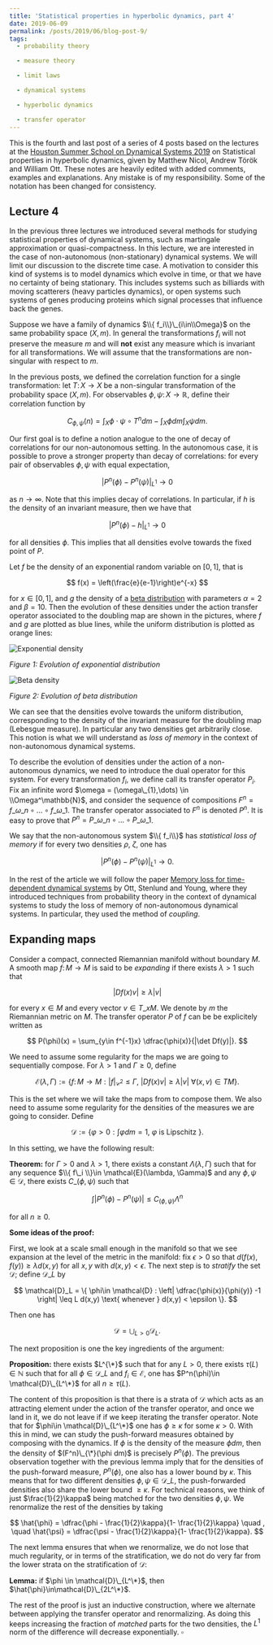 ```yaml
---
title: 'Statistical properties in hyperbolic dynamics, part 4'
date: 2019-06-09
permalink: /posts/2019/06/blog-post-9/
tags:
  - probability theory

  - measure theory

  - limit laws

  - dynamical systems

  - hyperbolic dynamics

  - transfer operator
---
```


This is the fourth and last post of a series of 4 posts based on the lectures at the [Houston Summer School on Dynamical Systems 2019](https://www.math.uh.edu/dynamics/school/school2019/) on Statistical properties in hyperbolic dynamics, given by Matthew Nicol, Andrew Török and William Ott. These notes are heavily edited with added comments, examples and explanations. Any mistake is of my responsibility. Some of the notation has been changed for consistency.

## Lecture 4

In the previous three lectures we introduced several methods for studying statistical properties of dynamical systems, such as martingale approximation or quasi-compactness. In this lecture, we are interested in the case of non-autonomous (non-stationary) dynamical systems. We will limit our discussion to the discrete time case. A motivation to consider this kind of systems is to model dynamics which evolve in time, or that we have no certainty of being stationary. This includes systems such as billiards with moving scatterers (heavy particles dynamics), or open systems such systems of genes producing proteins which signal processes that influence back the genes.

Suppose we have a family of dynamics $\\{ f_i\\}\_{i\in\\Omega}$ on the same probability space $(X,m)$. In general the transformations $f_i$ will not preserve the measure $m$ and will **not** exist any measure which is invariant for all transformations. We will assume that the transformations are non-singular with respect to $m$.

In the previous posts, we defined the correlation function for a single transformation: let $T\colon X\to X$ be a non-singular transformation of the probability space $(X,m)$. For observables $\phi,\psi\colon X\to\mathbb{R}$, define their correlation function by

$$
C_{\phi,\psi}(n) = \int_X \phi\cdot \psi\circ T^n dm - \int_X \phi dm \int_X\psi dm.
$$

  Our first goal is to define a notion analogue to the one of decay of correlations for our non-autonomous setting. In the autonomous case, it is possible to prove a stronger property than decay of correlations: for every pair of observables $\phi,\psi$ with equal expectation,

$$
| P^n(\phi) - P^n(\psi) |_{L^1} \to 0
$$

as $n\to\infty$. Note that this implies decay of correlations. In particular, if $h$ is the density of an invariant measure, then we have that

$$
| P^n(\phi) - h |_{L^1} \to 0
$$

for all densities $\phi$. This implies that all densities evolve towards the fixed point of $P$.

Let $f$ be the density of an exponential random variable on $[0,1]$, that is

$$
f(x) = \left(\frac{e}{e-1}\right)e^{-x}
$$

for $x\in[0,1]$, and $g$ the density of a [beta distribution](https://en.wikipedia.org/wiki/Beta_distribution) with parameters $\alpha = 2$ and $\beta = 10$. Then the evolution of these densities under the action transfer operator associated to the doubling map are shown in the pictures, where $f$ and $g$ are plotted as blue lines, while the uniform distribution is plotted as orange lines:

![Exponential density](/files/exp.png)

*Figure 1: Evolution of exponential distribution*

![Beta density](/files/beta.png)

*Figure 2: Evolution of beta distribution*

We can see that the densities evolve towards the uniform distribution, corresponding to the density of the invariant measure for the doubling map (Lebesgue measure). In particular any two densities get arbitrarily close. This notion is what we will understand as *loss of memory* in the context of non-autonomous dynamical systems.

To describe the evolution of densities under the action of a non-autonomous dynamics, we need to introduce the dual operator for this system. For every transformation $f_i$, we define call its transfer operator $P_i$. Fix an infinite word $\omega = (\omega\_{1},\dots) \in \\Omega^\mathbb{N}$, and consider the sequence of compositions $F^n = f\_{\omega\_n}\circ \dots\circ f\_{\omega\_1}$. The transfer operator associated to $F^n$ is denoted $P^n$. It is easy to prove that $P^n = P\_{\omega\_n}\circ\dots\circ P\_{\omega\_1}$.

We say that the non-autonomous system $\\{ f_i\\}$ has *statistical loss of memory* if for every two densities $\rho$, $\zeta$, one has

$$
| P^n(\phi) - P^n(\psi) |_{L^1} \to 0.
$$

In the rest of the article we will follow the paper [Memory loss for time-dependent dynamical systems](https://www.math.uh.edu/~ott/Publications/docs/ott_5.pdf) by Ott, Stenlund and Young, where they introduced techniques from probability theory in the context of dynamical systems to study the loss of memory of non-autonomous dynamical systems. In particular, they used the method of *coupling*.

## Expanding maps

Consider a compact, connected Riemannian manifold without boundary $M$. A smooth map $f\colon M\to M$ is said to be *expanding* if there exists $\lambda > 1$ such that

$$
|Df(x)v| \geq \lambda|v|
$$

for every $x\in M$ and every vector $v\in T\_x M$. We denote by $m$ the Riemannian metric on $M$. The transfer operator $P$ of $f$ can be be explicitely written as

$$
P(\phi)(x) = \sum_{y\in f^{-1}x} \dfrac{\phi(x)}{|\det Df(y)|}.
$$

We need to assume some regularity for the maps we are going to sequentially compose. For $\lambda > 1$ and $\Gamma\geq 0$, define

$$
\mathcal{E}(\lambda, \Gamma) := \left\{f \colon M \to M :|f|_{\mathcal{C}^{2}} \leq \Gamma,\ |Df(x) v| \geq  \lambda|v| \ \forall(x, v)\in TM \right\}.
$$

This is the set where we will take the maps from to compose them. We also need to assume some regularity for the densities of the measures we are going to consider. Define

$$
\mathcal{D} := \left\{\varphi>0 : \int \varphi dm =1, \ \varphi \text { is Lipschitz }\right\}.
$$

In this setting, we have the following result:

**Theorem:** for $\Gamma > 0$ and $\lambda > 1$, there exists a constant $\Lambda(\lambda,\Gamma)$ such that for any sequence $\\{ f\_i \\}\in \mathcal{E}(\lambda, \Gamma)$ and any $\phi,\psi\in \mathcal{D}$, there exists $C\_{(\phi,\psi)}$ such that

$$
\int |P^n(\phi) - P^n(\psi)| \leq C_{(\phi,\psi)} \Lambda^n
$$

for all $n\geq 0$.

**Some ideas of the proof:**

First, we look at a scale small enough in the manifold so that we see expansion at the level of the metric in the manifold: fix $\epsilon > 0$ so that  $d(f(x),f(y))\geq \lambda d(x,y)$ for all $x,y$ with $d(x,y) < \epsilon$. The next step is to *stratify* the set $\mathcal{D}$; define $\mathcal{D}\_L$ by

$$
\mathcal{D}_L = \{ \phi\in \mathcal{D} : \left| \dfrac{\phi(x)}{\phi(y)} -1 \right| \leq L d(x,y) \text{ whenever } d(x,y) < \epsilon \}.
$$

Then one has

$$
\mathcal{D} = \bigcup_{L > 0} \mathcal{D}_L .
$$

The next proposition is one the key ingredients of the argument:

**Proposition:** there exists $L^{\*}$ such that for any $L > 0$, there exists $\tau(L) \in\mathbb{N}$ such that for all $\phi \in \mathcal{D}\_L$ and $f_i\in\mathcal{E}$, one has $P^n(\phi)\in \mathcal{D}\_{L^\*}$ for all $n\geq \tau(L)$.

The content of this proposition is that there is a strata of $\mathcal{D}$ which acts as an attracting element under the action of the transfer operator, and once we land in it, we do not leave if if we keep iterating the transfer operator. Note that for $\phi\in \mathcal{D}\_{L^\*}$ one has $\phi\geq\kappa$ for some $\kappa > 0$. With this in mind, we can study the push-forward measures obtained by composing with the dynamics. If $\phi$ is the density of the measure $\phi dm$, then the density of $(F^n)\_{\*}(\phi dm)$ is precisely $P^n(\phi)$. The previous observation together with the previous lemma imply that for the densities of the push-forward measure, $P^n(\phi)$, one also has a lower bound by $\kappa$. This means that for two different densities $\phi,\psi \in\mathcal{D}\_L$, the push-forwarded densities also share the lower bound $\geq \kappa$. For technical reasons, we think of just $\frac{1}{2}\kappa$ being matched for the two densities $\phi,\psi$. We renormalize the rest of the densities by taking

$$
\hat{\phi} = \dfrac{\phi - \frac{1}{2}\kappa}{1- \frac{1}{2}\kappa} \quad , \quad \hat{\psi} = \dfrac{\psi - \frac{1}{2}\kappa}{1- \frac{1}{2}\kappa}.
$$

The next lemma ensures that when we renormalize, we do not lose that much regularity, or in terms of the stratification, we do not do very far from the lower strata on the stratification of $\mathcal{D}$:

**Lemma:** if $\phi \in \mathcal{D}\_{L^\*}$, then $\hat{\phi}\in\mathcal{D}\_{2L^\*}$.

The rest of the proof is just an inductive construction, where we alternate between applying the transfer operator and renormalizing. As doing this keeps increasing the fraction of *matched* parts for the two densities, the $L^1$ norm of the difference will decrease exponentially. $\square$
